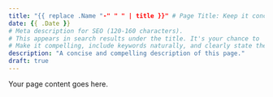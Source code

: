```yaml
---
title: "{{ replace .Name "-" " " | title }}" # Page Title: Keep it concise and descriptive (50-60 characters for optimal SEO display).
date: {{ .Date }}
# Meta description for SEO (120-160 characters).
# This appears in search results under the title. It's your chance to 'sell' the content.
# Make it compelling, include keywords naturally, and clearly state the page's value proposition.
description: "A concise and compelling description of this page."
draft: true
---
```


Your page content goes here.